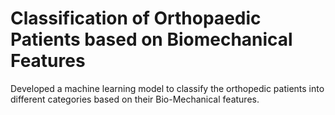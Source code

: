 # Classification of Orthopaedic Patients based on Biomechanical Features
Developed a machine learning model to classify the orthopedic patients into different categories based on their Bio-Mechanical features.
